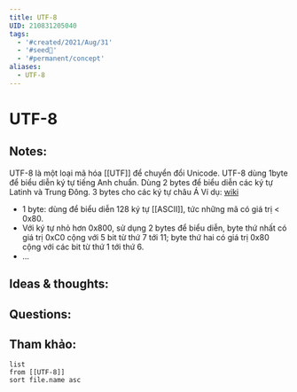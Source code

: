 ```yaml
---
title: UTF-8
UID: 210831205040
tags:
  - '#created/2021/Aug/31'
  - '#seed🥜'
  - '#permanent/concept'
aliases:
  - UTF-8
---
```

# UTF-8

## Notes:
UTF-8 là một loại mã hóa [[UTF]] để chuyển đổi Unicode.
UTF-8 dùng 1byte để biểu diễn ký tự tiếng Anh chuẩn. Dùng 2 bytes để biểu diễn các ký tự Latinh và Trung Đông. 3 bytes cho các ký tự châu Á
Ví dụ: [wiki](https://vi.wikipedia.org/wiki/Unicode)
- 1 byte: dùng để biểu diễn 128 ký tự [[ASCII]], tức những mã có giá trị < 0x80. 
- Với ký tự nhỏ hơn 0x800, sử dụng 2 bytes để biểu diễn, byte thứ nhất có giá trị 0xC0 cộng với 5 bit từ thứ 7 tới 11; byte thứ hai có giá trị 0x80 cộng với các bit từ thứ 1 tới thứ 6. 
- ...	

## Ideas & thoughts:

## Questions:


## Tham khảo:
```dataview
list
from [[UTF-8]]
sort file.name asc
```
